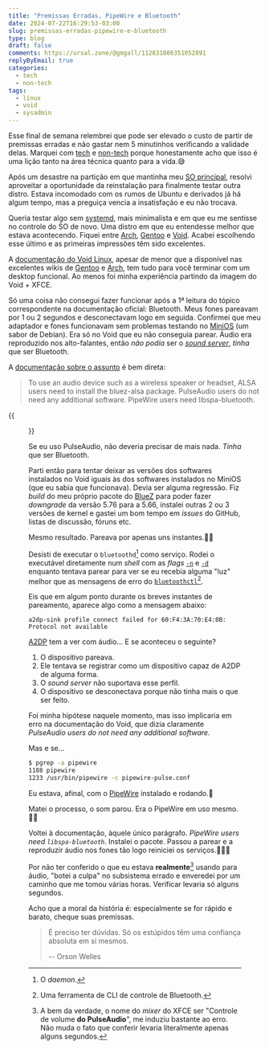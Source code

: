 ```yaml
---
title: "Premissas Erradas, PipeWire e Bluetooth"
date: 2024-07-22T16:29:53-03:00
slug: premissas-erradas-pipewire-e-bluetooth
type: blog
draft: false
comments: https://ursal.zone/@gmgall/112831806351052891
replyByEmail: true
categories:
  - tech
  - non-tech
tags:
  - linux
  - void
  - sysadmin
---
```

Esse final de semana relembrei que pode ser elevado o custo de partir de premissas erradas e não gastar nem 5 minutinhos verificando a validade delas. Marquei com [tech](/categories/tech/) e [non-tech](/categories/non-tech/) porque honestamente acho que isso é uma lição tanto na área técnica quanto para a vida.😅

Após um desastre na partição em que mantinha meu [SO principal](https://xubuntu.org/), resolvi aproveitar a oportunidade da reinstalação para finalmente testar outra distro. Estava incomodado com os rumos de Ubuntu e derivados já há algum tempo, mas a preguiça vencia a insatisfação e eu não trocava.

Queria testar algo sem [systemd](https://systemd.io/), mais minimalista e em que eu me sentisse no controle do SO de novo. Uma distro em que eu entendesse melhor que estava acontecendo. Fiquei entre [Arch](https://archlinux.org/), [Gentoo](https://www.gentoo.org/) e [Void](https://voidlinux.org/). Acabei escolhendo esse último e as primeiras impressões têm sido excelentes.

A [documentação do Void Linux](https://docs.voidlinux.org/), apesar de menor que a disponível nas excelentes wikis de [Gentoo](https://wiki.gentoo.org/wiki/Main_Page) e [Arch](https://wiki.archlinux.org/title/Main_page), tem tudo para você terminar com um desktop funcional. Ao menos foi minha experiência partindo da imagem do Void + XFCE.

Só uma coisa não consegui fazer funcionar após a 1ª leitura do tópico correspondente na documentação oficial: Bluetooth. Meus fones pareavam por 1 ou 2 segundos e desconectavam logo em seguida. Confirmei que meu adaptador e fones funcionavam sem problemas testando no [MiniOS](https://minios.dev/pt/) (um sabor de Debian). Era só no Void que eu não conseguia parear. Áudio era reproduzido nos alto-falantes, então *não podia* ser o [*sound server*](https://en.wikipedia.org/wiki/Sound_server), *tinha* que ser Bluetooth.

A [documentação sobre o assunto](https://docs.voidlinux.org/config/bluetooth.html) é bem direta:

> To use an audio device such as a wireless speaker or headset, ALSA users need to install the bluez-alsa package. PulseAudio users do not need any additional software. PipeWire users need libspa-bluetooth.

{{<figure src="captura_de_tela_2024-07-22_00-22-59.png" alt="Menu 'Aplicativos' do XFCE. No submenu 'Multimídia' há um aplicativo chamado 'Controle de volume do PulseAudio'." title="Esse mixer funciona. Eu obviamente estou usando PulseAudio, certo?" >}}

Se eu uso PulseAudio, não deveria precisar de mais nada. *Tinha* que ser Bluetooth.

Parti então para tentar deixar as versões dos softwares instalados no Void iguais às dos softwares instalados no MiniOS (que eu sabia que funcionava). Devia ser alguma regressão. Fiz *build* do meu próprio pacote do [BlueZ](https://www.bluez.org/) para poder fazer *downgrade* da versão 5.76 para a 5.66, instalei outras 2 ou 3 versões de kernel e gastei um bom tempo em *issues* do GitHub, listas de discussão, fóruns etc.

Mesmo resultado. Pareava por apenas uns instantes.🤦‍♂️ 

Desisti de executar o `bluetoothd`[^1] como serviço. Rodei o executável diretamente num *shell* com as *flags* [`-n`](https://man.voidlinux.org/bluetoothd#n) e [`-d`](https://man.voidlinux.org/bluetoothd#d,) enquanto tentava parear para ver se eu recebia alguma "luz" melhor que as mensagens de erro do [`bluetoothctl`](https://man.voidlinux.org/bluetoothctl)[^2].

Eis que em algum ponto durante os breves instantes de pareamento, aparece algo como a mensagem abaixo:

```
a2dp-sink profile connect failed for 60:F4:3A:70:E4:0B: Protocol not available
```

[A2DP](https://en.wikipedia.org/wiki/List_of_Bluetooth_profiles#Advanced_Audio_Distribution_Profile_%28A2DP%29) tem a ver com áudio... E se aconteceu o seguinte?

1. O dispositivo pareava.
2. Ele tentava se registrar como um dispositivo capaz de A2DP de alguma forma.
3. O *sound server* não suportava esse perfil.
4. O dispositivo se desconectava porque não tinha mais o que ser feito.

Foi minha hipótese naquele momento, mas isso implicaria em erro na documentação do Void, que dizia claramente *PulseAudio users do not need any additional software.*

Mas e se...

```bash
$ pgrep -a pipewire
1188 pipewire
1233 /usr/bin/pipewire -c pipewire-pulse.conf
```

Eu estava, afinal, com o [PipeWire](https://pipewire.org/) instalado e rodando.🤡 

Matei o processo, o som parou. Era o PipeWire em uso mesmo.🤡🤡

Voltei à documentação, àquele único parágrafo. *PipeWire users need `libspa-bluetooth`*. Instalei o pacote. Passou a parear e a reproduzir áudio nos fones tão logo reiniciei os serviços.🤡🤡🤡

Por não ter conferido o que eu estava **realmente**[^3] usando para áudio, "botei a culpa" no subsistema errado e enveredei por um caminho que me tomou várias horas. Verificar levaria só alguns segundos.

Acho que a moral da história é: especialmente se for rápido e barato, cheque suas premissas.

> É preciso ter dúvidas. Só os estúpidos têm uma confiança absoluta em si mesmos.
>
> -- Orson Welles

[^1]: O *daemon*.
[^2]: Uma ferramenta de CLI de controle de Bluetooth.
[^3]: A bem da verdade, o nome do *mixer* do XFCE ser "Controle de volume **do PulseAudio**", me induziu bastante ao erro. Não muda o fato que conferir levaria literalmente apenas alguns segundos.
